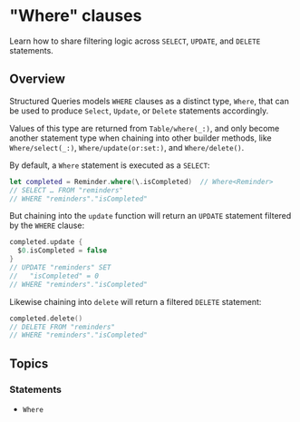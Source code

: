 # "Where" clauses

Learn how to share filtering logic across `SELECT`, `UPDATE`, and `DELETE` statements.

## Overview

Structured Queries models `WHERE` clauses as a distinct type, ``Where``, that can be used to
produce ``Select``, ``Update``, or ``Delete`` statements accordingly.

Values of this type are returned from ``Table/where(_:)``, and only become another statement type
when chaining into other builder methods, like ``Where/select(_:)``, ``Where/update(or:set:)``, and
``Where/delete()``.

By default, a ``Where`` statement is executed as a `SELECT`:

```swift
let completed = Reminder.where(\.isCompleted)  // Where<Reminder>
// SELECT … FROM "reminders"
// WHERE "reminders"."isCompleted"
```

But chaining into the `update` function will return an `UPDATE` statement filtered by the `WHERE`
clause:

```swift
completed.update {
  $0.isCompleted = false
}
// UPDATE "reminders" SET
//   "isCompleted" = 0
// WHERE "reminders"."isCompleted"
```

Likewise chaining into `delete` will return a filtered `DELETE` statement:

```swift
completed.delete()
// DELETE FROM "reminders"
// WHERE "reminders"."isCompleted"
```

## Topics

### Statements

- ``Where``
